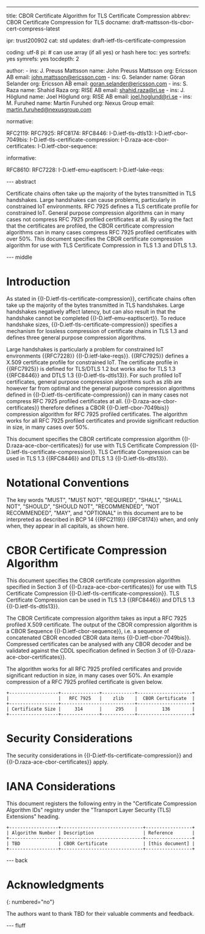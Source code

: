 ---
title: CBOR Certificate Algorithm for TLS Certificate Compression
abbrev: CBOR Certificate Compression for TLS
docname: draft-mattsson-tls-cbor-cert-compress-latest

ipr: trust200902
cat: std
updates: draft-ietf-tls-certificate-compression

coding: utf-8
pi: # can use array (if all yes) or hash here
  toc: yes
  sortrefs: yes
  symrefs: yes
  tocdepth: 2

author:
      -
        ins: J. Preuss Mattsson
        name: John Preuss Mattsson
        org: Ericsson AB
        email: john.mattsson@ericsson.com
      -
        ins: G. Selander
        name: Göran Selander
        org: Ericsson AB
        email: goran.selander@ericsson.com
      -
        ins: S. Raza
        name: Shahid Raza
        org: RISE AB
        email: shahid.raza@ri.se
      -
        ins: J. Höglund
        name: Joel Höglund
        org: RISE AB
        email: joel.hoglund@ri.se
      -
        ins: M. Furuhed
        name: Martin Furuhed
        org: Nexus Group
        email: martin.furuhed@nexusgroup.com
        
normative:

  RFC2119:
  RFC7925:
  RFC8174:
  RFC8446:
  I-D.ietf-tls-dtls13:
  I-D.ietf-cbor-7049bis:
  I-D.ietf-tls-certificate-compression:
  I-D.raza-ace-cbor-certificates:
  I-D.ietf-cbor-sequence:

informative:

  RFC8610:
  RFC7228:
  I-D.ietf-emu-eaptlscert:
  I-D.ietf-lake-reqs:

--- abstract

Certificate chains often take up the majority of the bytes transmitted in TLS handshakes. Large handshakes can cause problems, particularly in constrained IoT environments. RFC 7925 defines a TLS certificate profile for constrained IoT. General purpose compression algorithms can in many cases not compress RFC 7925 profiled certificates at all. By using the fact that the certificates are profiled, the CBOR certificate compression algorithms can in many cases compress RFC 7925 profiled certificates with over 50%. This document specifies the CBOR certificate compression algorithm for use with TLS Certificate Compression in TLS 1.3 and DTLS 1.3.

--- middle

# Introduction

As stated in {{I-D.ietf-tls-certificate-compression}}, certificate chains often take up the majority of the bytes transmitted in TLS handshakes. Large handshakes negatively affect latency, but can also result in that the handshake cannot be completed {{I-D.ietf-emu-eaptlscert}}. To reduce handshake sizes, {{I-D.ietf-tls-certificate-compression}} specifies a mechanism for lossless compression of certificate chains in TLS 1.3 and defines three general purpose compression algorithms.

Large handshakes is particularly a problem for constrained IoT environments {{RFC7228}} {{I-D.ietf-lake-reqs}}. {{RFC7925}} defines a X.509 certificate profile for constrained IoT. The certificate profile in {{RFC7925}} is defined for TLS/DTLS 1.2 but works also for TLS 1.3 {{RFC8446}} and DTLS 1.3 {{I-D.ietf-tls-dtls13}}. For such profiled IoT certificates, general purpose compression algorithms such as zlib are however far from optimal and the general purpose compression algorithms defined in {{I-D.ietf-tls-certificate-compression}} can in many cases not compress RFC 7925 profiled certificates at all. {{I-D.raza-ace-cbor-certificates}} therefore defines a CBOR {{I-D.ietf-cbor-7049bis}} compression algorithm for RFC 7925 profiled certificates. The algorithm works for all RFC 7925 profiled certificates and provide significant reduction in size, in many cases over 50%.

This document specifies the CBOR certificate compression algorithm {{I-D.raza-ace-cbor-certificates}} for use with TLS Certificate Compression {{I-D.ietf-tls-certificate-compression}}. TLS Certificate Compression
can be used in TLS 1.3 {{RFC8446}} and DTLS 1.3 {{I-D.ietf-tls-dtls13}}.

# Notational Conventions

The key words "MUST", "MUST NOT", "REQUIRED", "SHALL", "SHALL NOT", "SHOULD", "SHOULD NOT", "RECOMMENDED", "NOT RECOMMENDED", "MAY", and "OPTIONAL" in this document are to be interpreted as described in BCP 14 {{RFC2119}} {{RFC8174}} when, and only when, they appear in all capitals, as shown here.

# CBOR Certificate Compression Algorithm

This document specifies the CBOR certificate compression algorithm specified in Section 3 of {{I-D.raza-ace-cbor-certificates}} for use with TLS Certificate Compression {{I-D.ietf-tls-certificate-compression}}. TLS Certificate Compression
can be used in TLS 1.3 {{RFC8446}} and DTLS 1.3 {{I-D.ietf-tls-dtls13}}. 

The CBOR Certificate compression algorithm takes as input a RFC 7925 profiled X.509 certificate. The output of the CBOR compression algorithm is a CBOR Sequence {{I-D.ietf-cbor-sequence}}, i.e. a sequence of concatenated CBOR encoded CBOR data items {{I-D.ietf-cbor-7049bis}}. Compressed certificates can be analysed with any CBOR decoder and be validated against the CDDL specification defined in Section 3 of {{I-D.raza-ace-cbor-certificates}}.

The algorithm works for all RFC 7925 profiled certificates and provide significant reduction in size, in many cases over 50%. An example compression of a RFC 7925 profiled certificate is given below.

~~~~~~~~~~~
+------------------+--------------+------------+--------------------+
|                  |   RFC 7925   |    zlib    |  CBOR Certificate  |
+------------------+---------------------------+--------------------+
| Certificate Size |     314      |     295    |         136        |
+------------------+--------------+------------+--------------------+
~~~~~~~~~~~


# Security Considerations

The security considerations in {{I-D.ietf-tls-certificate-compression}} and {{I-D.raza-ace-cbor-certificates}} apply.

# IANA Considerations

This document registers the following entry in the "Certificate Compression Algorithm IDs" registry under the "Transport Layer Security (TLS) Extensions" heading.

~~~~~~~~~~~
+------------------+------------------------------+-----------------+
| Algorithm Number | Description                  | Reference       |
+------------------+------------------------------+-----------------+
| TBD              | CBOR Certificate             | [this document] |
+------------------+------------------------------+-----------------+
~~~~~~~~~~~

--- back

# Acknowledgments
{: numbered="no"}

The authors want to thank TBD for their valuable comments and feedback.

--- fluff
